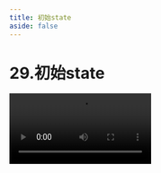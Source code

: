 ```yaml
---
title: 初始state
aside: false
---
```


# 29.初始state

<video autoplay src="http://qn.chinavanes.com/interview/react-interview/29.初始state.mp4" controls controlsList="nodownload" width="50%"/>

